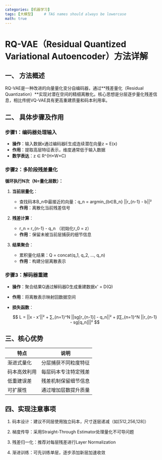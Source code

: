 ```yaml
---
categories: [机器学习]
tags: [大模型]     # TAG names should always be lowercase
math: true
---
```


# RQ-VAE（Residual Quantized Variational Autoencoder）方法详解

## 一、 方法概述
RQ-VAE是一种改进的向量量化变分自编码器，通过**残差量化（Residual Quantization）**实现对潜在空间的精细离散化。核心思想是分层逐步量化残差信息，相比传统VQ-VAE具有更高重建质量和码本利用率。

## 二、 具体步骤及作用

### 步骤1：编码器处理输入
- **操作**：输入数据x通过编码器E生成连续潜在向量z = E(x)
- **作用**：提取高层特征表示，维度通常低于输入数据
- **数学表达**：z ∈ R^{H×W×C}

### 步骤2：多阶段残差量化
**循环执行N次（N=量化层数）：**
1. **当前层量化**：
    - 查找码本B_n中最接近的向量：q_n = argmin_{b∈B_n} ||r_{n-1} - b||²
    - **作用**：离散化当前残差信号

2. **残差计算**：
    - r_n = r_{n-1} - q_n （初始化r_0 = z）
    - **作用**：保留未被当前层捕获的细节信息

3. **结果聚合**：
    - 累积量化结果：Q = concat(q_1, q_2, ..., q_n)
    - **作用**：构建分层离散表示

### 步骤3：解码器重建
- **操作**：聚合结果Q通过解码器D生成重建数据x' = D(Q)
- **作用**：将离散表示映射回数据空间
- **损失函数**：

  $$
  L = ||x - x'||² + ∑_{n=1}^N ||sg[r_{n-1}] - q_n||² + β∑_{n=1}^N ||r_{n-1} - sg[q_n]||²
  $$

## 三、核心优势

| 特点     | 说明          |
|--------|-------------|
| 渐进式量化  | 	分层捕获不同粒度特征 |
| 码本高效利用 | 	每层码本专注特定残差 |   
| 低重建误差  | 	残差机制保留细节信息 |  
|  可扩展性	 | 通过增加层数提升质量 | 

## 四、实现注意事项

1. 码本设计：建议不同层使用独立码本，尺寸逐层递减（如[512,256,128]）

2. 梯度传导：采用Straight-Through Estimator处理量化不可导问题

3. 残差归一化：推荐对每层残差进行Layer Normalization

4. 渐进训练：可先训练单层，逐步添加新层加速收敛